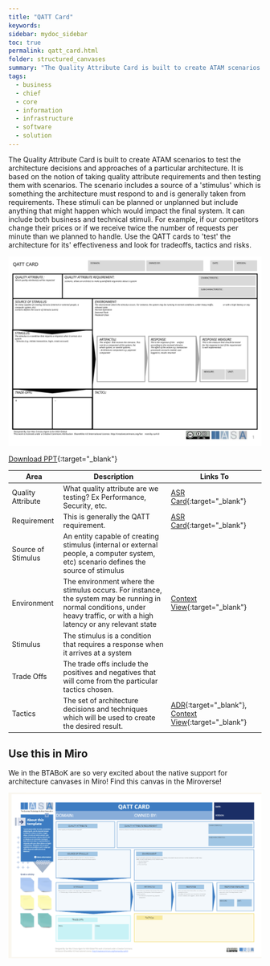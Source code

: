 ```yaml
---
title: "QATT Card"
keywords: 
sidebar: mydoc_sidebar
toc: true
permalink: qatt_card.html
folder: structured_canvases
summary: "The Quality Attribute Card is built to create ATAM scenarios to test the architecture decisions and approaches of a particular architecture."
tags: 
  - business
  - chief
  - core
  - information
  - infrastructure
  - software
  - solution
---
```


The Quality Attribute Card is built to create ATAM scenarios to test the architecture decisions and approaches of a particular architecture. It is based on the notion of taking quality attribute requirements and then testing them with scenarios. The scenario includes a source of a 'stimulus' which is something the architecture must respond to and is generally taken from requirements. These stimuli can be planned or unplanned but include anything that might happen which would impact the final system. It can include both business and technical stimuli. For example, if our competitors change their prices or if we receive twice the number of requests per minute than we planned to handle. Use the QATT cards to 'test' the architecture for its' effectiveness and look for tradeoffs, tactics and risks. 

![image001](media/qatt_card.svg)

[Download PPT](media/ppt/qatt_card.ppt){:target="_blank"}

| Area               | Description                                                                                                                                                                | Links To          |
| ------------------ | -------------------------------------------------------------------------------------------------------------------------------------------------------------------------- | ----------------- |
| Quality Attribute  | What quality attribute are we testing? Ex Performance, Security, etc.                                                                                                      |[ASR Card](architecture_requirement_card.md){:target="_blank"}          |
| Requirement        | This is generally the QATT requirement.                                                                                                                                    | [ASR Card](architecture_requirement_card.md){:target="_blank"}         |
| Source of Stimulus | An entity capable of creating stimulus (internal or external people, a computer system, etc) scenario defines the source of stimulus                                       |                   |
| Environment        | The environment where the stimulus occurs. For instance, the system may be running in normal conditions, under heavy traffic, or with a high latency or any relevant state | [Context View](context_view_card.md){:target="_blank"}      |
| Stimulus           | The stimulus is a condition that requires a response when it arrives at a system                                                                                           |                   |
| Trade Offs         | The trade offs include the positives and negatives that will come from the particular tactics chosen.                                                                      |                   |
| Tactics            | The set of architecture decisions and techniques which will be used to create the desired result.                                                                          | [ADR](architecture_decision_record.md){:target="_blank"}, [Context View](context_view_card.md){:target="_blank"} |

## Use this in Miro

We in the BTABoK are so very excited about the native support for architecture canvases in Miro! Find this canvas in the Miroverse!

![image001](media/QATTMiro.png)